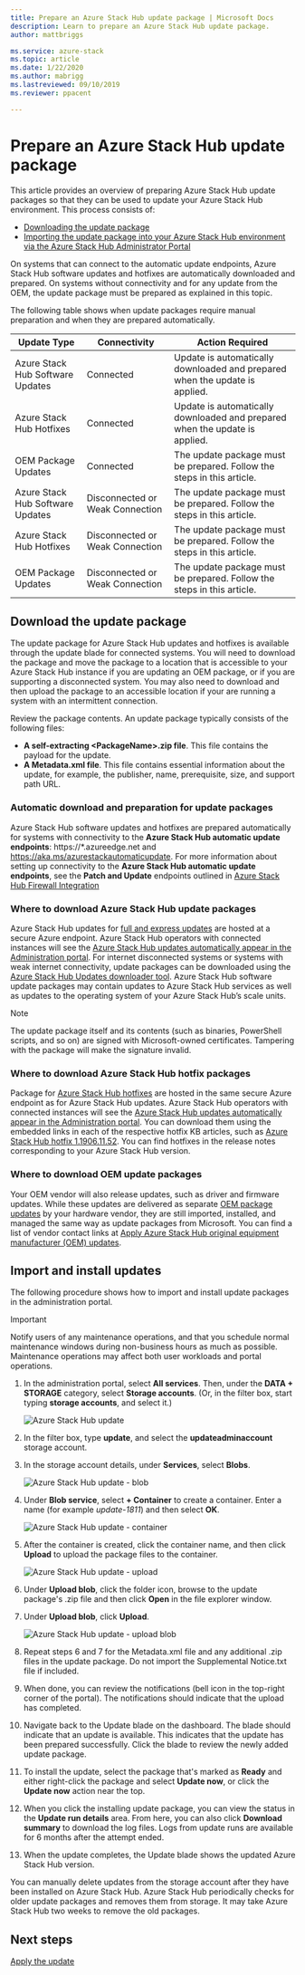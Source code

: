 ```yaml
---
title: Prepare an Azure Stack Hub update package | Microsoft Docs
description: Learn to prepare an Azure Stack Hub update package.
author: mattbriggs

ms.service: azure-stack
ms.topic: article
ms.date: 1/22/2020
ms.author: mabrigg
ms.lastreviewed: 09/10/2019
ms.reviewer: ppacent 

---
```


# Prepare an Azure Stack Hub update package

This article provides an overview of preparing Azure Stack Hub update packages so that they can be used to update your Azure Stack Hub  environment. This process consists of:

- [Downloading the update package](#download-the-update-package)
- [Importing the update package into your Azure Stack Hub environment via the Azure Stack Hub Administrator Portal](#import-and-install-updates)

On systems that can connect to the automatic update endpoints, Azure Stack Hub software updates and hotfixes are automatically downloaded and prepared. On systems without connectivity and for any update from the OEM, the update package must be prepared as explained in this topic.  

The following table shows when update packages require manual preparation and when they are prepared automatically.

| Update Type | Connectivity | Action Required |
| --- | --- | --- |
| Azure Stack Hub Software Updates | Connected | Update is automatically downloaded and prepared when the update is applied. |
| Azure Stack Hub Hotfixes | Connected | Update is automatically downloaded and prepared when the update is applied. |
| OEM Package Updates | Connected | The update package must be prepared. Follow the steps in this article. |
| Azure Stack Hub Software Updates | Disconnected or Weak Connection | The update package must be prepared. Follow the steps in this article. |
| Azure Stack Hub Hotfixes | Disconnected or Weak Connection | The update package must be prepared. Follow the steps in this article. |
| OEM Package Updates | Disconnected or Weak Connection | The update package must be prepared. Follow the steps in this article. |

## Download the update package
The update package for Azure Stack Hub updates and hotfixes is available through the update blade for connected systems. You will need to download the package and move the package to a location that is accessible to your Azure Stack Hub instance if you are updating an OEM package, or if you are supporting a disconnected system. You may also need to download and then upload the package to an accessible location if your are running a system with an intermittent connection.

Review the package contents. An update package typically consists of the following files:

-   **A self-extracting \<PackageName>.zip file**. This file contains the payload for the update.
- **A Metadata.xml file**. This file contains essential information about the update, for example, the publisher, name, prerequisite, size, and support path URL.

### Automatic download and preparation for update packages
Azure Stack Hub software updates and hotfixes are prepared automatically for systems with connectivity to the **Azure Stack Hub automatic update endpoints**: https://*.azureedge.net and https://aka.ms/azurestackautomaticupdate. For more information about setting up connectivity to the **Azure Stack Hub automatic update endpoints**, see the **Patch and Update** endpoints outlined in [Azure Stack Hub Firewall Integration](https://docs.microsoft.com/azure-stack/operator/azure-stack-integrate-endpoints#ports-and-urls-outbound)

### Where to download Azure Stack Hub update packages

Azure Stack Hub updates for [full and express updates](https://docs.microsoft.com/azure-stack/operator/azure-stack-updates#update-package-types) are hosted at a secure Azure endpoint. Azure Stack Hub operators with connected instances will see the [Azure Stack Hub updates automatically appear in the Administration portal](https://docs.microsoft.com/azure-stack/operator/azure-stack-update-prepare-package#automatic-download-and-preparation-for-update-packages). For internet disconnected systems or systems with weak internet connectivity, update packages can be downloaded using the [Azure Stack Hub Updates downloader tool](https://aka.ms/azurestackupdatedownload). Azure Stack Hub software update packages may contain updates to Azure Stack Hub services as well as updates to the operating system of your Azure Stack Hub’s scale units.

>[!NOTE]
>The update package itself and its contents (such as binaries, PowerShell scripts, and so on) are signed with Microsoft-owned certificates. Tampering with the package will make the signature invalid.​


### Where to download Azure Stack Hub hotfix packages

Package for [Azure Stack Hub hotfixes](https://docs.microsoft.com/azure-stack/operator/azure-stack-updates#update-package-types) are hosted in the same secure Azure endpoint as for Azure Stack Hub updates. Azure Stack Hub operators with connected instances will see the [Azure Stack Hub updates automatically appear in the Administration portal](https://docs.microsoft.com/azure-stack/operator/azure-stack-update-prepare-package#automatic-download-and-preparation-for-update-packages). You can download them using the embedded links in each of the respective hotfix KB articles, such as [Azure Stack Hub hotfix 1.1906.11.52](https://support.microsoft.com/help/4515650). You can find hotfixes in the release notes corresponding to your Azure Stack Hub version.

### Where to download OEM update packages
Your OEM vendor will also release updates, such as driver and firmware updates. While these updates are delivered as separate [OEM package updates](https://docs.microsoft.com/azure-stack/operator/azure-stack-updates#update-package-types) by your hardware vendor, they are still imported, installed, and managed the same way as update packages from Microsoft. You can find a list of vendor contact links at [Apply Azure Stack Hub original equipment manufacturer (OEM) updates](https://docs.microsoft.com/azure-stack/operator/azure-stack-update-oem#oem-contact-information).

## Import and install updates

The following procedure shows how to import and install update packages in the administration portal.

> [!Important]  
> Notify users of any maintenance operations, and that you schedule normal maintenance windows during non-business hours as much as possible. Maintenance operations may affect both user workloads and portal operations.

1.  In the administration portal, select **All services**. Then, under the **DATA + STORAGE** category, select **Storage accounts**. (Or, in the filter box, start typing **storage accounts**, and select it.)

    ![Azure Stack Hub update](./media/azure-stack-update-prepare-package/image1.png) 

1.  In the filter box, type **update**, and select the **updateadminaccount** storage account.

2.  In the storage account details, under **Services**, select **Blobs**.

    ![Azure Stack Hub update - blob](./media/azure-stack-update-prepare-package/image2.png)

1.  Under **Blob service**, select **+ Container** to create a container. Enter a name (for example *update-1811*) and then select **OK**.

    ![Azure Stack Hub update - container](./media/azure-stack-update-prepare-package/image3.png)

1.  After the container is created, click the container name, and then click **Upload** to upload the package files to the container.

    ![Azure Stack Hub update - upload](./media/azure-stack-update-prepare-package/image4.png)

1.  Under **Upload blob**, click the folder icon, browse to the update package's .zip file and then click **Open** in the file explorer window.

2.  Under **Upload blob**, click **Upload**.

    ![Azure Stack Hub update - upload blob](./media/azure-stack-update-prepare-package/image5.png)

1.  Repeat steps 6 and 7 for the Metadata.xml file and any additional .zip files in the update package. Do not import the Supplemental Notice.txt file if included.

2.  When done, you can review the notifications (bell icon in the top-right corner of the portal). The notifications should indicate that the upload has completed.

3.  Navigate back to the Update blade on the dashboard. The blade should indicate that an update is available. This indicates that the update has been prepared successfully. Click the blade to review the newly added update package.

4.  To install the update, select the package that's marked as **Ready** and either right-click the package and select **Update now**, or click the **Update now** action near the top.

5.  When you click the installing update package, you can view the status in the **Update run details** area. From here, you can also click **Download summary** to download the log files. Logs from update runs are available for 6 months after the attempt ended.

6.  When the update completes, the Update blade shows the updated Azure Stack Hub version.

You can manually delete updates from the storage account after they have been installed on Azure Stack Hub. Azure Stack Hub periodically checks for older update packages and removes them from storage. It may take Azure Stack Hub two weeks to remove the old packages.

## Next steps

[Apply the update](azure-stack-apply-updates.md)
